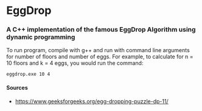 # EggDrop

### A C++ implementation of the famous EggDrop Algorithm using dynamic programming

To run program, compile with g++ and run with command line arguments for number of floors and number of eggs.
For example, to calculate for n = 10 floors and k = 4 eggs, you would run the command:

    eggdrop.exe 10 4
    
#### Sources
* https://www.geeksforgeeks.org/egg-dropping-puzzle-dp-11/

